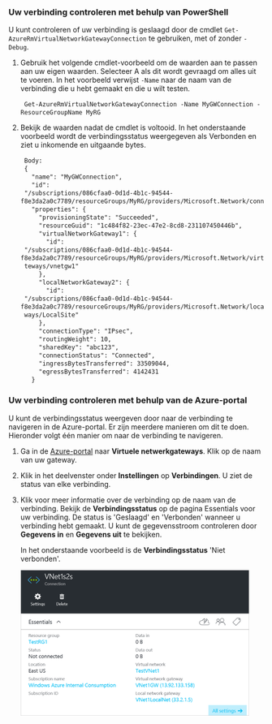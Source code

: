 ### Uw verbinding controleren met behulp van PowerShell

U kunt controleren of uw verbinding is geslaagd door de cmdlet `Get-AzureRmVirtualNetworkGatewayConnection` te gebruiken, met of zonder `-Debug`. 

1. Gebruik het volgende cmdlet-voorbeeld om de waarden aan te passen aan uw eigen waarden. Selecteer A als dit wordt gevraagd om alles uit te voeren. In het voorbeeld verwijst `-Name` naar de naam van de verbinding die u hebt gemaakt en die u wilt testen.

        Get-AzureRmVirtualNetworkGatewayConnection -Name MyGWConnection -ResourceGroupName MyRG

2. Bekijk de waarden nadat de cmdlet is voltooid. In het onderstaande voorbeeld wordt de verbindingsstatus weergegeven als Verbonden en ziet u inkomende en uitgaande bytes.

        Body:
        {
          "name": "MyGWConnection",
          "id":
        "/subscriptions/086cfaa0-0d1d-4b1c-94544-f8e3da2a0c7789/resourceGroups/MyRG/providers/Microsoft.Network/connections/MyGWConnection",
          "properties": {
            "provisioningState": "Succeeded",
            "resourceGuid": "1c484f82-23ec-47e2-8cd8-231107450446b",
            "virtualNetworkGateway1": {
              "id":
        "/subscriptions/086cfaa0-0d1d-4b1c-94544-f8e3da2a0c7789/resourceGroups/MyRG/providers/Microsoft.Network/virtualNetworkGa
        teways/vnetgw1"
            },
            "localNetworkGateway2": {
              "id":
        "/subscriptions/086cfaa0-0d1d-4b1c-94544-f8e3da2a0c7789/resourceGroups/MyRG/providers/Microsoft.Network/localNetworkGate
        ways/LocalSite"
            },
            "connectionType": "IPsec",
            "routingWeight": 10,
            "sharedKey": "abc123",
            "connectionStatus": "Connected",
            "ingressBytesTransferred": 33509044,
            "egressBytesTransferred": 4142431
          }

### Uw verbinding controleren met behulp van de Azure-portal

U kunt de verbindingsstatus weergeven door naar de verbinding te navigeren in de Azure-portal. Er zijn meerdere manieren om dit te doen. Hieronder volgt één manier om naar de verbinding te navigeren.

1. Ga in de [Azure-portal](http://portal.azure.com) naar **Virtuele netwerkgateways**. Klik op de naam van uw gateway.
2. Klik in het deelvenster onder **Instellingen** op **Verbindingen**. U ziet de status van elke verbinding.
3. Klik voor meer informatie over de verbinding op de naam van de verbinding. Bekijk de **Verbindingsstatus** op de pagina Essentials voor uw verbinding. De status is 'Geslaagd' en 'Verbonden' wanneer u verbinding hebt gemaakt. U kunt de gegevensstroom controleren door **Gegevens in** en **Gegevens uit** te bekijken.

    In het onderstaande voorbeeld is de **Verbindingsstatus** 'Niet verbonden'. 

    ![Verbinding controleren](./media/vpn-gateway-verify-connection-rm-include/connectionverify450.png)

<!--HONumber=Sep16_HO3-->


